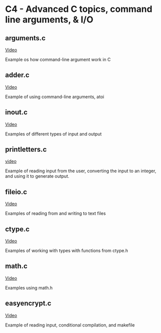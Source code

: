 # C4 - Advanced C topics, command line arguments, & I/O

## arguments.c

[Video](https://youtu.be/-P3uILoGTeE)

Example os how command-line argument work in C

## adder.c

[Video](https://youtu.be/cMNq467Z2xA)

Example of using command-line arguments, atoi

## inout.c

[Video](https://youtu.be/O5cs66MQi94)

Examples of different types of input and output

## printletters.c

[video](https://youtu.be/qnxaWxYPDjI)

Example of reading input from the user, converting the input to an integer, and using it to generate output.  

## fileio.c

[Video](https://youtu.be/CugLdd69V3s)

Examples of reading from and writing to text files

## ctype.c

[Video](https://youtu.be/JkYcZQH5ozo)

Examples of working with types with functions from ctype.h

## math.c

[Video](https://youtu.be/c-kEN0qTKZ8)

Examples using math.h

## easyencrypt.c

[Video](https://youtu.be/gk3MeXw9rfM)  

Example of reading input, conditional compilation, and makefile
